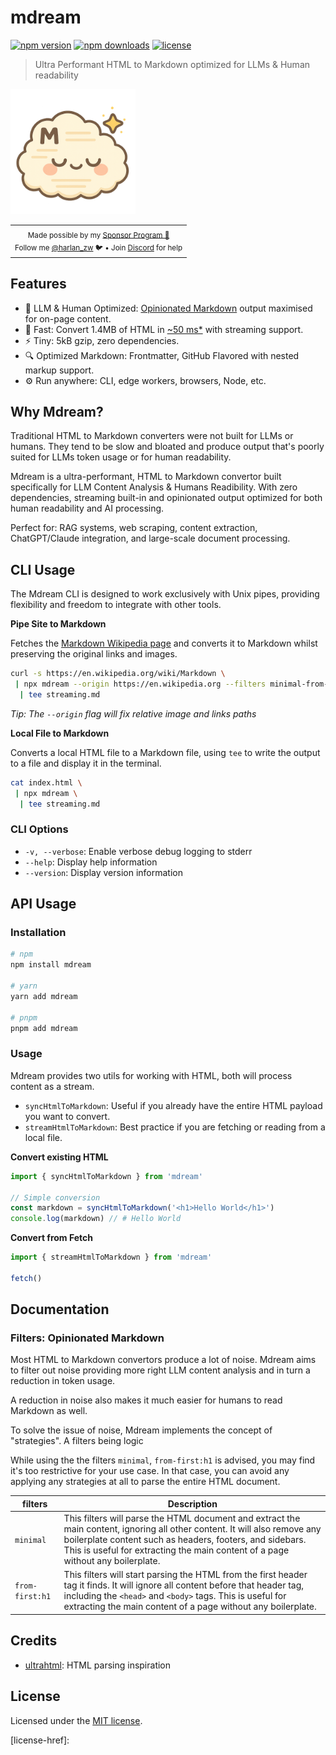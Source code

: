 <h1>mdream</h1>

[![npm version](https://img.shields.io/npm/v/mdream?color=yellow)](https://npmjs.com/package/mdream)
[![npm downloads](https://img.shields.io/npm/dm/mdream?color=yellow)](https://npm.chart.dev/mdream)
[![license](https://img.shields.io/github/license/mdream/mdream?color=yellow)](https://github.com/harlan-zw/mdream/blob/main/LICENSE.md)

> Ultra Performant HTML to Markdown optimized for LLMs & Human readability

<img src=".github/logo.png" alt="mdream logo" width="200">

<p align="center">
<table>
<tbody>
<td align="center">
<sub>Made possible by my <a href="https://github.com/sponsors/harlan-zw">Sponsor Program 💖</a><br> Follow me <a href="https://twitter.com/harlan_zw">@harlan_zw</a> 🐦 • Join <a href="https://discord.gg/275MBUBvgP">Discord</a> for help</sub><br>
</td>
</tbody>
</table>
</p>

## Features

- 🤖 LLM & Human Optimized: [Opinionated Markdown](#opinionated-markdown) output maximised for on-page content.
- 🚀 Fast: Convert 1.4MB of HTML in [~50 ms*]() with streaming support.
- ⚡ Tiny: 5kB gzip, zero dependencies.
- 🔍 Optimized Markdown: Frontmatter, GitHub Flavored with nested markup support.
- ⚙️ Run anywhere: CLI, edge workers, browsers, Node, etc.

## Why Mdream?

Traditional HTML to Markdown converters were not built for LLMs or humans. They tend to be slow and bloated and produce output that's poorly suited for LLMs token usage or for
human readability.

Mdream is a ultra-performant, HTML to Markdown convertor built specifically for LLM Content Analysis & Humans Readibility. With zero dependencies, streaming built-in and opinionated output optimized for both human readability and AI processing.

Perfect for: RAG systems, web scraping, content extraction, ChatGPT/Claude integration, and large-scale document processing.

## CLI Usage

The Mdream CLI is designed to work exclusively with Unix pipes, providing flexibility and freedom to integrate with other tools.

**Pipe Site to Markdown**

Fetches the [Markdown Wikipedia page](https://en.wikipedia.org/wiki/Markdown) and converts it to Markdown whilst
preserving the original links and images.

```bash
curl -s https://en.wikipedia.org/wiki/Markdown \
 | npx mdream --origin https://en.wikipedia.org --filters minimal-from-first-header \
  | tee streaming.md
```

_Tip: The `--origin` flag will fix relative image and links paths_

**Local File to Markdown**

Converts a local HTML file to a Markdown file, using `tee` to write the output to a file and display it in the terminal.

```bash
cat index.html \
 | npx mdream \
  | tee streaming.md
```

### CLI Options

- `-v, --verbose`: Enable verbose debug logging to stderr
- `--help`: Display help information
- `--version`: Display version information

## API Usage

### Installation

```bash
# npm
npm install mdream

# yarn
yarn add mdream

# pnpm
pnpm add mdream
```

### Usage

Mdream provides two utils for working with HTML, both will process content as a stream.
- `syncHtmlToMarkdown`: Useful if you already have the entire HTML payload you want to convert.
- `streamHtmlToMarkdown`: Best practice if you are fetching or reading from a local file.

**Convert existing HTML**

```ts
import { syncHtmlToMarkdown } from 'mdream'

// Simple conversion
const markdown = syncHtmlToMarkdown('<h1>Hello World</h1>')
console.log(markdown) // # Hello World
````

**Convert from Fetch**

```ts
import { streamHtmlToMarkdown } from 'mdream'

fetch()
```

## Documentation

### Filters: Opinionated Markdown

Most HTML to Markdown convertors produce a lot of noise. Mdream aims to filter out noise providing more right LLM content analysis and in turn a reduction in token usage.

A reduction in noise also makes it much easier for humans to read Markdown as well.

To solve the issue of noise, Mdream implements the concept of "strategies". A filters being logic

While using the the filters `minimal`, `from-first:h1` is advised, you may find it's too restrictive for your use case. In that case, you can avoid any applying any strategies at all to
parse the entire HTML document.

| filters | Description |
| -------- | ----------- |
| `minimal` | This filters will parse the HTML document and extract the main content, ignoring all other content. It will also remove any boilerplate content such as headers, footers, and sidebars. This is useful for extracting the main content of a page without any boilerplate. |
| `from-first:h1` | This filters will start parsing the HTML from the first header tag it finds. It will ignore all content before that header tag, including the `<head>` and `<body>` tags. This is useful for extracting the main content of a page without any boilerplate. |

## Credits

- [ultrahtml](https://github.com/natemoo-re/ultrahtml): HTML parsing inspiration

## License

Licensed under the [MIT license](https://github.com/mdream/mdream/blob/main/LICENSE.md).

<!-- Badges -->
[npm-version-src]: https://img.shields.io/npm/v/mdream/latest.svg?style=flat&colorA=18181B&colorB=4C9BE0
[npm-version-href]: https://npmjs.com/package/mdream

[npm-downloads-src]: https://img.shields.io/npm/dm/mdream.svg?style=flat&colorA=18181B&colorB=4C9BE0
[npm-downloads-href]: https://npmjs.com/package/mdream

[license-src]: https://github.com/mdream/mdream/blob/main/LICENSE.mdhttps://img.shields.io/github/license/mdream/mdream.svg?style=flat&colorA=18181B&colorB=4C9BE0
[license-href]:
